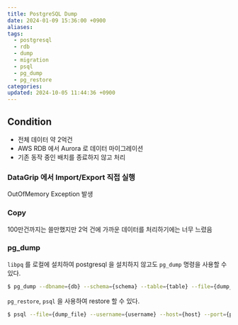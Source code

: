 ```yaml
---
title: PostgreSQL Dump
date: 2024-01-09 15:36:00 +0900
aliases: 
tags:
  - postgresql
  - rdb
  - dump
  - migration
  - psql
  - pg_dump
  - pg_restore
categories: 
updated: 2024-10-05 11:44:36 +0900
---
```


## Condition

- 전체 데이터 약 2억건
- AWS RDB 에서 Aurora 로 데이터 마이그레이션
- 기존 동작 중인 배치를 종료하지 않고 처리

### DataGrip 에서 Import/Export 직접 실행

OutOfMemory Exception 발생

### Copy

100만건까지는 쓸만했지만 2억 건에 가까운 데이터를 처리하기에는 너무 느렸음

### pg_dump

`libpq` 를 로컬에 설치하여 postgresql 을 설치하지 않고도 `pg_dump` 명령을 사용할 수 있다.

```bash
$ pg_dump --dbname={db} --schema={schema} --table={table} --file={dump_file} --format=p --data-only --username={username} --host={host} --port={port}
```

`pg_restore`, `psql` 을 사용하여 restore 할 수 있다.

```bash
$ psql --file={dump_file} --username={username} --host={host} --port={port} {DataBase}
```
